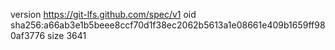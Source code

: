 version https://git-lfs.github.com/spec/v1
oid sha256:a66ab3e1b5beee8ccf70d1f38ec2062b5613a1e08661e409b1659ff980af3776
size 3641
